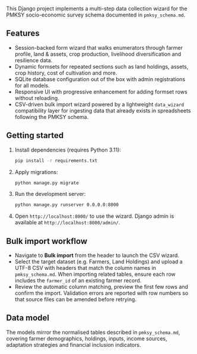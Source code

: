 
This Django project implements a multi-step data collection wizard for the PMKSY socio-economic survey schema documented in `pmksy_schema.md`.

## Features
- Session-backed form wizard that walks enumerators through farmer profile, land & assets, crop production, livelihood diversification and resilience data.
- Dynamic formsets for repeated sections such as land holdings, assets, crop history, cost of cultivation and more.
- SQLite database configuration out of the box with admin registrations for all models.
- Responsive UI with progressive enhancement for adding formset rows without reloading.
- CSV-driven bulk import wizard powered by a lightweight `data_wizard` compatibility layer for ingesting data that already exists in spreadsheets following the PMKSY schema.


## Getting started
1. Install dependencies (requires Python 3.11):
   ```bash
   pip install -r requirements.txt
   ```
2. Apply migrations:
   ```bash
   python manage.py migrate
   ```
3. Run the development server:
   ```bash
   python manage.py runserver 0.0.0.0:8000
   ```

4. Open `http://localhost:8000/` to use the wizard. Django admin is available at `http://localhost:8000/admin/`.

## Bulk import workflow
- Navigate to **Bulk import** from the header to launch the CSV wizard.
- Select the target dataset (e.g. Farmers, Land Holdings) and upload a UTF-8 CSV with headers that match the
  column names in `pmksy_schema.md`. When importing related tables, ensure each row includes the `farmer_id` of an existing
  farmer record.
- Review the automatic column matching, preview the first few rows and confirm the import. Validation errors are reported
  with row numbers so that source files can be amended before retrying.

## Data model
The models mirror the normalised tables described in `pmksy_schema.md`, covering farmer demographics, holdings, inputs, income sources, adaptation strategies and financial inclusion indicators.
